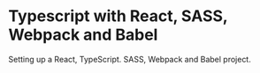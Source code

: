 # Typescript with React, SASS, Webpack and Babel
Setting up a React, TypeScript. SASS, Webpack and Babel project.
